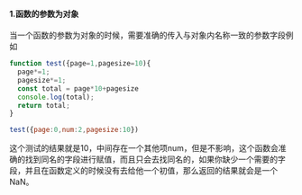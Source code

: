#### 1.函数的参数为对象

当一个函数的参数为对象的时候，需要准确的传入与对象内名称一致的参数字段例如

```js
function test({page=1,pagesize=10){
  page*=1;
  pagesize*=1;
  const total = page*10+pagesize
  console.log(total);
  return total;
}

test({page:0,num:2,pagesize:10})
```

这个测试的结果就是10，中间存在一个其他项num，但是不影响，这个函数会准确的找到同名的字段进行赋值，而且只会去找同名的，如果你缺少一个需要的字段，并且在函数定义的时候没有去给他一个初值，那么返回的结果就会是一个NaN。

